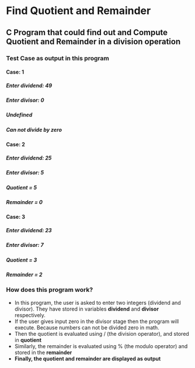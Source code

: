 # Find Quotient and Remainder
## C Program that could find out and Compute Quotient and Remainder in a division operation 

### Test Case as output in this program
#### Case: 1
##### Enter dividend: 49
##### Enter divisor: 0
##### Undefined
##### Can not divide by zero  

#### Case: 2
##### Enter dividend: 25
##### Enter divisor: 5
##### Quotient = 5
##### Remainder = 0  

#### Case: 3
##### Enter dividend: 23
##### Enter divisor: 7
##### Quotient = 3
##### Remainder = 2  

### How does this program work?

- In this program, the user is asked to enter two integers (dividend and divisor). They have stored in variables **dividend** and **divisor** respectively.
- If the user gives input zero in the divisor stage then the program will execute. Because numbers can not be divided zero in math.
- Then the quotient is evaluated using / (the division operator), and stored in **quotient**
- Similarly, the remainder is evaluated using % (the modulo operator) and stored in the **remainder**
- **Finally, the quotient and remainder are displayed as output**
